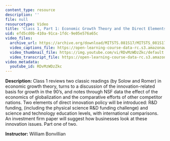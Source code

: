 ```yaml
---
content_type: resource
description: ''
file: null
resourcetype: Video
title: 'Class 1, Part 1: Economic Growth Theory and the Direct Elements in Innovation'
uid: efd5cd0b-410a-91ca-1fdc-9e05e576a65c
video_files:
  archive_url: https://archive.org/download/MITSTS.081S17/MITSTS_081S17_Class01_1_300k.mp4
  video_captions_file: https://open-learning-course-data-rc.s3.amazonaws.com/sts-081-innovation-systems-for-science-technology-energy-manufacturing-and-health-spring-2017/cb8907fb1db4526ca1b5d5ef55db1416_RDvMzWDzZkc.vtt
  video_thumbnail_file: https://img.youtube.com/vi/RDvMzWDzZkc/default.jpg
  video_transcript_file: https://open-learning-course-data-rc.s3.amazonaws.com/sts-081-innovation-systems-for-science-technology-energy-manufacturing-and-health-spring-2017/d0a9faac4fff9bba6dba2a757ea3612d_RDvMzWDzZkc.pdf
video_metadata:
  youtube_id: RDvMzWDzZkc
---
```


**Description:** Class 1 reviews two classic readings (by Solow and Romer) in economic growth theory, turns to a discussion of the innovation-related basis for growth in the 90’s, and notes through NSF data the effect of the economics of globalization and the comparative efforts of other competitor nations. Two elements of direct innovation policy will be introduced: R&D funding, (including the physical science R&D funding challenge) and science and technology education levels, with international comparisons. An investment firm paper will suggest how businesses look at these innovation issues. Part one of two.

**Instructor:** William Bonvillian